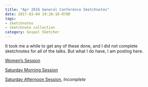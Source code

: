 ```yaml
---
title: "Apr 2016 General Conference Sketchnotes"
date: 2017-03-04 19:28:10-0700
tags:
- sketchnotes
- sketchnote collection
category: Gospel Sketcher
---
```


It took me a while to get any of these done, and I did not complete sketchnotes for all of the talks. But what I do have, I am posting here.

[Women’s Session](https://bennorris.org/2017/02/03/apr-2016-general-conference-womens-session-sketchnotes/)

[Saturday Morning Session](https://bennorris.org/2017/02/28/apr-2016-general-conference-saturday-morning-session-sketchnotes/)

[Saturday Afternoon Session](https://bennorris.org/2017/03/05/apr-2016-general-conference-saturday-afternoon-sketchnotes/), _Incomplete_
